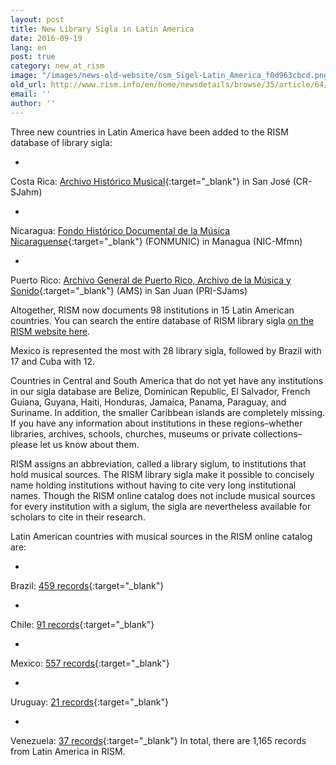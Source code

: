 ```yaml
---
layout: post
title: New Library Sigla in Latin America
date: 2016-09-19
lang: en
post: true
category: new_at_rism
image: "/images/news-old-website/csm_Sigel-Latin_America_f0d963cbcd.png"
old_url: http://www.rism.info/en/home/newsdetails/browse/35/article/64/new-library-sigla-in-latin-america.html
email: ''
author: ''
---
```


Three new countries in Latin America have been added to the RISM database of library sigla:

-

Costa Rica: [Archivo Histórico Musical](http://archivomusical.ucr.ac.cr/){:target="_blank"} in San José (CR-SJahm)

-

Nicaragua: [Fondo Histórico Documental de la Música Nicaraguense](http://ihnca.edu.ni/){:target="_blank"} (FONMUNIC) in Managua (NIC-Mfmn)

-

Puerto Rico: [Archivo General de Puerto Rico, Archivo de la Música y Sonido](http://www.icp.gobierno.pr/programas/archivo-general-de-puerto-rico){:target="_blank"} (AMS) in San Juan (PRI-SJams)


Altogether, RISM now documents 98 institutions in 15 Latin American countries. You can search the entire database of RISM library sigla [on the RISM website here](/community/sigla.html).

Mexico is represented the most with 28 library sigla, followed by Brazil with 17 and Cuba with 12.

Countries in Central and South America that do not yet have any institutions in our sigla database are Belize, Dominican Republic, El Salvador, French Guiana, Guyana, Haiti, Honduras, Jamaica, Panama, Paraguay, and Suriname. In addition, the smaller Caribbean islands are completely missing. If you have any information about institutions in these regions–whether libraries, archives, schools, churches, museums or private collections–please let us know about them.

RISM assigns an abbreviation, called a library siglum, to institutions that hold musical sources. The RISM library sigla make it possible to concisely name holding institutions without having to cite very long institutional names. Though the RISM online catalog does not include musical sources for every institution with a siglum, the sigla are nevertheless available for scholars to cite in their research.

Latin American countries with musical sources in the RISM online catalog are:

-

Brazil: [459 records](https://opac.rism.info/search?View=rism&siglum=BR-*){:target="_blank"}

-

Chile: [91 records](https://opac.rism.info/search?View=rism&siglum=RCH-*){:target="_blank"}

-

Mexico: [557 records](https://opac.rism.info/search?View=rism&siglum=MEX-*){:target="_blank"}

-

Uruguay: [21 records](https://opac.rism.info/search?View=rism&siglum=ROU-*){:target="_blank"}

-

Venezuela: [37 records](https://opac.rism.info/search?View=rism&siglum=VE-*){:target="_blank"}
In total, there are 1,165 records from Latin America in RISM.